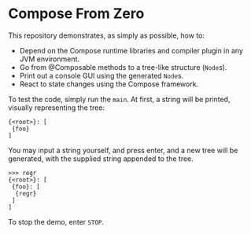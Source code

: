 # Compose From Zero


This repository demonstrates, as simply as possible, how to:
- Depend on the Compose runtime libraries and compiler plugin in any JVM environment.
- Go from @Composable methods to a tree-like structure (`Node`s).
- Print out a console GUI using the generated `Node`s.
- React to state changes using the Compose framework. 

To test the code, simply run the `main`. 
At first, a string will be printed, visually representing the tree: 
```
{<root>}: [
 {foo}
]
```
You may input a string yourself, and press enter, and a new tree will be generated, with the supplied string appended to the tree.
```
>>> regr
{<root>}: [
 {foo}: [
  {regr}
 ]
]
```
To stop the demo, enter `STOP`. 